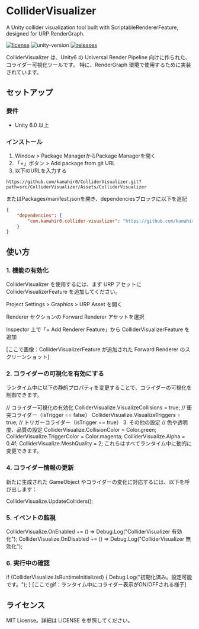 # ColliderVisualizer
A Unity collider visualization tool built with ScriptableRendererFeature, designed for URP RenderGraph.

[![license](https://img.shields.io/badge/LICENSE-MIT-green.svg)](LICENSE)
![unity-version](https://img.shields.io/badge/unity-6.0+-000.svg)
[![releases](https://img.shields.io/github/release/kamahir0/ColliderVisualizer.svg)](https://github.com/kamahir0/ColliderVisualizer/releases)

ColliderVisualizer は、Unity6 の Universal Render Pipeline 向けに作られた、コライダー可視化ツールです。
特に、RenderGraph 環境で使用するために実装されています。

## セットアップ
### 要件

* Unity 6.0 以上

### インストール

1. Window > Package ManagerからPackage Managerを開く
2. 「+」ボタン > Add package from git URL
3. 以下のURLを入力する

```
https://github.com/kamahir0/ColliderVisualizer.git?path=src/ColliderVisualizer/Assets/ColliderVisualizer
```

またはPackages/manifest.jsonを開き、dependenciesブロックに以下を追記

```json
{
    "dependencies": {
        "com.kamahir0.collider-visualizer": "https://github.com/kamahir0/ColliderVisualizer.git?path=src/ColliderVisualizer/Assets/ColliderVisualizer"
    }
}
```

## 使い方
### 1. 機能の有効化
ColliderVisualizer を使用するには、まず URP アセットに ColliderVisualizerFeature を追加してください。

Project Settings > Graphics > URP Asset を開く

Renderer セクションの Forward Renderer アセットを選択

Inspector 上で「+ Add Renderer Feature」から ColliderVisualizerFeature を追加

[ここで画像：ColliderVisualizerFeature が追加された Forward Renderer のスクリーンショット]

### 2. コライダーの可視化を有効にする
ランタイム中に以下の静的プロパティを変更することで、コライダーの可視化を制御できます。

// コライダー可視化の有効化
ColliderVisualize.VisualizeCollisions = true; // 衝突コライダー（isTrigger == false）
ColliderVisualize.VisualizeTriggers = true;   // トリガーコライダー（isTrigger == true）
3. その他の設定
// 色や透明度、品質の設定
ColliderVisualize.CollisionColor = Color.green;
ColliderVisualize.TriggerColor = Color.magenta;
ColliderVisualize.Alpha = 0.4f;
ColliderVisualize.MeshQuality = 2;
これらはすべてランタイム中に動的に変更できます。

### 4. コライダー情報の更新
新たに生成された GameObject やコライダーの変化に対応するには、以下を呼び出します：

ColliderVisualize.UpdateColliders();

### 5. イベントの監視
ColliderVisualize.OnEnabled += () => Debug.Log("ColliderVisualizer 有効化");
ColliderVisualize.OnDisabled += () => Debug.Log("ColliderVisualizer 無効化");

### 6. 実行中の確認
if (ColliderVisualize.IsRuntimeInitialized)
{
    Debug.Log("初期化済み。設定可能です。");
}
[ここでgif：ランタイム中にコライダー表示がON/OFFされる様子]

## ライセンス
MIT License。詳細は LICENSE を参照してください。
